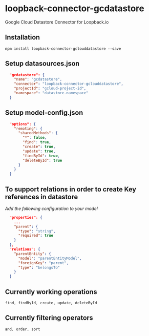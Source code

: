 # loopback-connector-gcdatastore
Google Cloud Datastore Connector for Loopback.io

## Installation

    npm install loopback-connector-gclouddatastore --save

## Setup datasources.json
```json
  "gcdatastore": {
    "name": "gcdatastore",
    "connector": "loopback-connector-gclouddatastore",
    "projectId": "gcloud-project-id",
    "namespace": "datastore-namespace"
  }
```

## Setup model-config.json
```json
  "options": {
    "remoting": {
      "sharedMethods": {
        "*": false,
        "find": true,
        "create": true,
        "update": true,
        "findById": true,
        "deleteById": true
      }
    }
  }
```

## To support relations in order to create Key references in datastore
*Add the following configuration to your model*
```json
  "properties": {
    ...
    "parent": {
      "type": "string",
      "required": true
    }
  },
  "relations": {
    "parentEntity": {
      "model": "parentEntityModel",
      "foreignKey": "parent",
      "type": "belongsTo"
    }
  }
```

## Currently working operations
    find, findById, create, update, deleteById

## Currently filtering operators
    and, order, sort